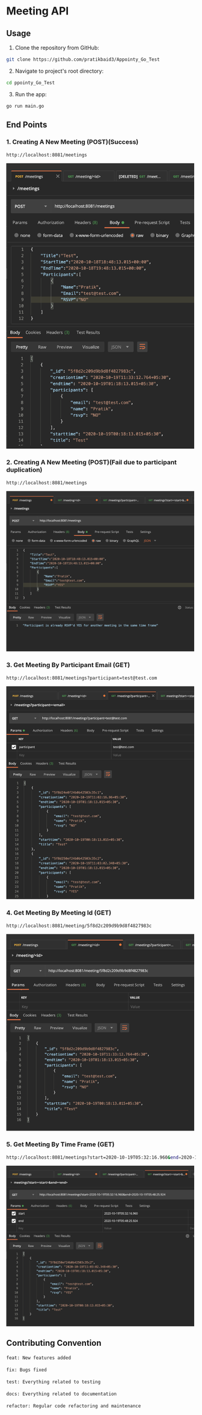 # Meeting API

## Usage

1. Clone the repository from GitHub:

```bash
git clone https://github.com/pratikbaid3/Appointy_Go_Test
```

2. Navigate to project's root directory:

```bash
cd ppointy_Go_Test
```

3. Run the app:

```bash
go run main.go
```

## End Points

### 1. Creating A New Meeting (POST)(Success)
```bash
http://localhost:8081/meetings
```
<img src="Images/Create_New_Meeting_Success.png" width=500>


### 2. Creating A New Meeting (POST)(Fail due to participant duplication)
```bash
http://localhost:8081/meetings
```
<img src="Images/Create_New_Meeting_Fail.png" width=500>


### 3. Get Meeting By Participant Email (GET)
```bash
http://localhost:8081/meetings?participant=test@test.com
```
<img src="Images/Get_Meeting_By_Email.png" width=500>


### 4. Get Meeting By Meeting Id (GET)
```bash
http://localhost:8081/meeting/5f8d2c209d9b9d8f4827983c
```
<img src="Images/Get_Meeting_By_Id.png" width=500>


### 5. Get Meeting By Time Frame (GET)
```bash
http://localhost:8081/meetings?start=2020-10-19T05:32:16.960&end=2020-10-19T05:48:25.924
```
<img src="Images/Get_Meeting_By_Time_Frame.png" width=500>

## Contributing Convention

```
feat: New features added

fix: Bugs fixed

test: Everything related to testing

docs: Everything related to documentation

refactor: Regular code refactoring and maintenance
```

